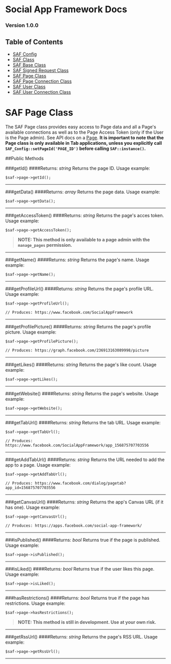 # Social App Framework Docs
### Version 1.0.0

## Table of Contents

* [SAF Config](saf_config.md)
* [SAF Class](saf.md)
* [SAF Base Class](saf_base.md)
* [SAF Signed Request Class](saf_signed_request.md)
* [SAF Page Class](saf_page.md)
* [SAF Page Connection Class](saf_page_connection.md)
* [SAF User Class](saf_user.md)
* [SAF User Connection Class](saf_user_connection.md)

# SAF Page Class
The SAF Page class provides easy access to Page data and all a Page's available
connections as well as to the Page Access Token (only if the User is the Page
admin). See API docs on a [Page](https://developers.facebook.com/docs/reference/api/page/).
**It is important to note that the Page class is only available in Tab 
applications, unless you explicitly call `SAF_Config::setPageId('PAGE_ID')` 
before calling `SAF::instance()`.**

##Public Methods

###getId()
####Returns: _string_
Returns the page ID. Usage example:

    $saf->page->getId();

***

###getData()
####Returns: _array_
Returns the page data. Usage example:

    $saf->page->getData();

***

###getAccessToken()
####Returns: _string_
Returns the page's acces token. Usage example:

    $saf->page->getAccessToken();

>**NOTE: This method is only available to a page admin with the `manage_pages`
permission.**

***

###getName()
####Returns: _string_
Returns the page's name. Usage example:

    $saf->page->getName();

***

###getProfileUrl()
####Returns: _string_
Returns the page's profile URL. Usage example:

    $saf->page->getProfileUrl();

    // Produces: https://www.facebook.com/SocialAppFramework

***

###getProfilePicture()
####Returns: _string_
Returns the page's profile picture. Usage example:

    $saf->page->getProfilePicture();

    // Produces: https://graph.facebook.com/236913163089998/picture

***

###getLikes()
####Returns: _string_
Returns the page's like count. Usage example:

    $saf->page->getLikes();

***

###getWebsite()
####Returns: _string_
Returns the page's website. Usage example:

    $saf->page->getWebsite();

***

###getTabUrl()
####Returns: _string_
Returns the tab URL. Usage example:

    $saf->page->getTabUrl();

    // Produces: https://www.facebook.com/SocialAppFramework/app_156875707703556

***

###getAddTabUrl()
####Returns: _string_
Returns the URL needed to add the app to a page. Usage example:

    $saf->page->getAddTabUrl();

    // Produces: https://www.facebook.com/dialog/pagetab?app_id=156875707703556

***

###getCanvasUrl()
####Returns: _string_
Returns the app's Canvas URL (if it has one). Usage example:

    $saf->page->getCanvasUrl();

    // Produces: https://apps.facebook.com/social-app-framework/

***

###isPublished()
####Returns: _bool_
Returns true if the page is published. Usage example:

    $saf->page->isPublished();

***

###isLiked()
####Returns: _bool_
Returns true if the user likes this page. Usage example:

    $saf->page->isLiked();

***

###hasRestrictions()
####Returns: _bool_
Returns true if the page has restrictions. Usage example:

    $saf->page->hasRestrictions();

>**NOTE: This method is still in development. Use at your own risk.**

***

###getRssUrl()
####Returns: _string_
Returns the page's RSS URL. Usage example:

    $saf->page->getRssUrl();

***
